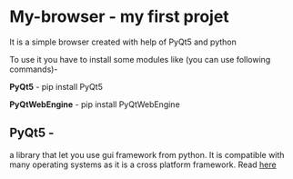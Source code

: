 # My-browser - my first projet
It is a simple browser created with help of PyQt5 and python

To use it you have to install some modules like (you can use following commands)-

**PyQt5** -
      pip install PyQt5

**PyQtWebEngine** -
      pip install PyQtWebEngine




## PyQt5 -

  a library that let you use gui framework from python. It is compatible with many operating systems as it is a cross platform framework.  Read [here](https://pypi.org/project/PyQt5/)
